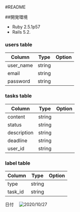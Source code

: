 #README

##開発環境
- Ruby 2.5.1p57
- Rails 5.2.

### users table
|Column   |Type  |Option|
|---------|------|------|
|user_name|string|      |
|email    |string|      |
|password |string|      |


### tasks table
|Column   |Type  |Option|
|---------|------|------|
|content  |string|      |
|status   |string|      |
|description |string|      |
|deadline |string|      |
|user_id  |string|      |

### label table
|Column   |Type  |Option|
|---------|------|------|
|type  |string|      |
|task_id  |string|      |


日付　
![2020/10/27](“https://gyazo.com/53e548e08bdd0e7cc0eca4658baaac19”)
